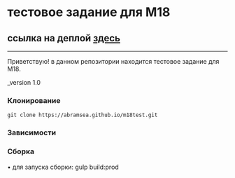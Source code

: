 # тестовое задание для М18
## ссылка на деплой [здесь](https://abramsea.github.io/m18test/)

---

Приветствую! в данном репозитории находится тестовое задание для М18.

_version 1.0

### Клонирование

    git clone https://abramsea.github.io/m18test.git

### Зависимости

    
### Сборка

&bull; для запуска сборки:
    gulp build:prod
